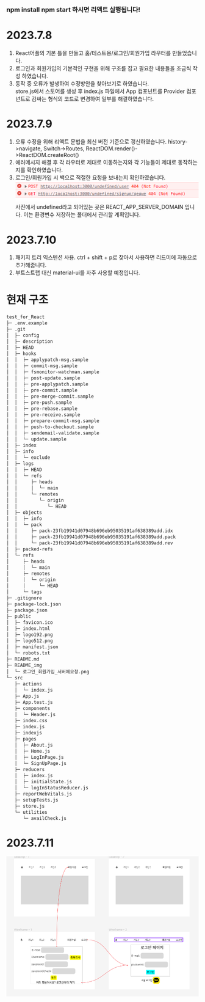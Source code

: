 ### npm install npm start 하시면 리액트 실행됩니다!

# 2023.7.8

1. React어플의 기본 틀을 만들고 홈/테스트용/로그인/회원가입 라우터를 만들었습니다.
2. 로그인과 회원가입의 기본적인 구현을 위해 구조를 잡고 필요한 내용들을 조금씩 작성
   하였습니다.
3. 동작 중 오류가 발생하여 수정방안을 찾아보기로 하였습니다.  
   store.js에서 스토어를 생성 후 index.js 파일에서 App 컴포넌트를 Provider 컴포넌트로 감싸는 형식의 코드로 변경하여 일부를 해결하였습니다.

# 2023.7.9

1. 오류 수정을 위해 리액트 문법을 최신 버전 기준으로 갱신하였습니다.
   history->navigate, Switch->Routes, ReactDOM.render()->ReactDOM.createRoot()
2. 에러메시지 해결 후 각 라우터로 제대로 이동하는지와 각 기능들이 제대로 동작하는지를
   확인하였습니다.
3. 로그인/회원가입 시 백으로 적절한 요청을 보내는지 확인하였습니다.
   ![참고사진](./README_img/로그인_회원가입_서버에요청.png)
   사진에서 undefined라고 되어있는 곳은 REACT_APP_SERVER_DOMAIN 입니다.
   이는 환경변수 저장하는 폴더에서 관리할 계획입니다.

# 2023.7.10

1. 패키지 트리 익스텐션 사용. ctrl + shift + p로 찾아서 사용하면 리드미에 자동으로 추가해줍니다.
2. 부트스트랩 대신 material-ui를 자주 사용할 예정입니다.

# 현재 구조

```
test_for_React
├─ .env.example
├─ .git
│  ├─ config
│  ├─ description
│  ├─ HEAD
│  ├─ hooks
│  │  ├─ applypatch-msg.sample
│  │  ├─ commit-msg.sample
│  │  ├─ fsmonitor-watchman.sample
│  │  ├─ post-update.sample
│  │  ├─ pre-applypatch.sample
│  │  ├─ pre-commit.sample
│  │  ├─ pre-merge-commit.sample
│  │  ├─ pre-push.sample
│  │  ├─ pre-rebase.sample
│  │  ├─ pre-receive.sample
│  │  ├─ prepare-commit-msg.sample
│  │  ├─ push-to-checkout.sample
│  │  ├─ sendemail-validate.sample
│  │  └─ update.sample
│  ├─ index
│  ├─ info
│  │  └─ exclude
│  ├─ logs
│  │  ├─ HEAD
│  │  └─ refs
│  │     ├─ heads
│  │     │  └─ main
│  │     └─ remotes
│  │        └─ origin
│  │           └─ HEAD
│  ├─ objects
│  │  ├─ info
│  │  └─ pack
│  │     ├─ pack-23fb19941d07948b696eb95035191af638389add.idx
│  │     ├─ pack-23fb19941d07948b696eb95035191af638389add.pack
│  │     └─ pack-23fb19941d07948b696eb95035191af638389add.rev
│  ├─ packed-refs
│  └─ refs
│     ├─ heads
│     │  └─ main
│     ├─ remotes
│     │  └─ origin
│     │     └─ HEAD
│     └─ tags
├─ .gitignore
├─ package-lock.json
├─ package.json
├─ public
│  ├─ favicon.ico
│  ├─ index.html
│  ├─ logo192.png
│  ├─ logo512.png
│  ├─ manifest.json
│  └─ robots.txt
├─ README.md
├─ README_img
│  └─ 로그인_회원가입_서버에요청.png
└─ src
   ├─ actions
   │  └─ index.js
   ├─ App.js
   ├─ App.test.js
   ├─ components
   │  └─ Header.js
   ├─ index.css
   ├─ index.js
   ├─ indexjs
   ├─ pages
   │  ├─ About.js
   │  ├─ Home.js
   │  ├─ LogInPage.js
   │  └─ SignUpPage.js
   ├─ reducers
   │  ├─ index.js
   │  ├─ initialState.js
   │  └─ logInStatusReducer.js
   ├─ reportWebVitals.js
   ├─ setupTests.js
   ├─ store.js
   └─ utilities
      └─ availCheck.js

```

# 2023.7.11

![오늘자 와이어프레임](./README_img/0711와이어프레임.png)
